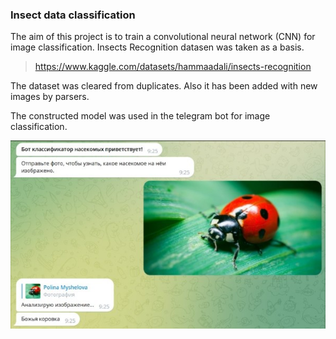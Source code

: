 ### Insect data classification

The aim of this project is to train a convolutional neural network (CNN) for image classification. Insects Recognition datasen was taken as a basis.

>https://www.kaggle.com/datasets/hammaadali/insects-recognition

The dataset was cleared from duplicates. Also it has been added with new images by parsers.

The constructed model was used in the telegram bot for image classification.

![alt text](https://github.com/polinamyshelova/Insect_data_classification/blob/main/ladybird.jpg?raw=true)
